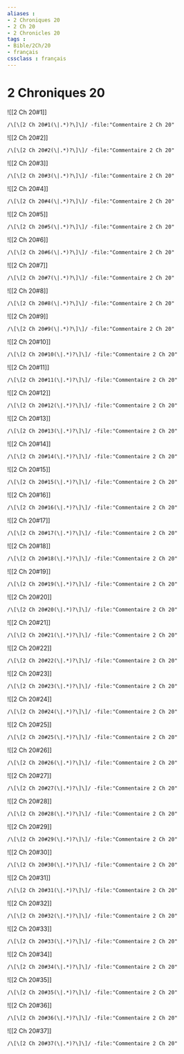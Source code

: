 ```yaml
---
aliases : 
- 2 Chroniques 20
- 2 Ch 20
- 2 Chronicles 20
tags : 
- Bible/2Ch/20
- français
cssclass : français
---
```


# 2 Chroniques 20

![[2 Ch 20#1]]

```query
/\[\[2 Ch 20#1(\|.*)?\]\]/ -file:"Commentaire 2 Ch 20"
```

![[2 Ch 20#2]]

```query
/\[\[2 Ch 20#2(\|.*)?\]\]/ -file:"Commentaire 2 Ch 20"
```

![[2 Ch 20#3]]

```query
/\[\[2 Ch 20#3(\|.*)?\]\]/ -file:"Commentaire 2 Ch 20"
```

![[2 Ch 20#4]]

```query
/\[\[2 Ch 20#4(\|.*)?\]\]/ -file:"Commentaire 2 Ch 20"
```

![[2 Ch 20#5]]

```query
/\[\[2 Ch 20#5(\|.*)?\]\]/ -file:"Commentaire 2 Ch 20"
```

![[2 Ch 20#6]]

```query
/\[\[2 Ch 20#6(\|.*)?\]\]/ -file:"Commentaire 2 Ch 20"
```

![[2 Ch 20#7]]

```query
/\[\[2 Ch 20#7(\|.*)?\]\]/ -file:"Commentaire 2 Ch 20"
```

![[2 Ch 20#8]]

```query
/\[\[2 Ch 20#8(\|.*)?\]\]/ -file:"Commentaire 2 Ch 20"
```

![[2 Ch 20#9]]

```query
/\[\[2 Ch 20#9(\|.*)?\]\]/ -file:"Commentaire 2 Ch 20"
```

![[2 Ch 20#10]]

```query
/\[\[2 Ch 20#10(\|.*)?\]\]/ -file:"Commentaire 2 Ch 20"
```

![[2 Ch 20#11]]

```query
/\[\[2 Ch 20#11(\|.*)?\]\]/ -file:"Commentaire 2 Ch 20"
```

![[2 Ch 20#12]]

```query
/\[\[2 Ch 20#12(\|.*)?\]\]/ -file:"Commentaire 2 Ch 20"
```

![[2 Ch 20#13]]

```query
/\[\[2 Ch 20#13(\|.*)?\]\]/ -file:"Commentaire 2 Ch 20"
```

![[2 Ch 20#14]]

```query
/\[\[2 Ch 20#14(\|.*)?\]\]/ -file:"Commentaire 2 Ch 20"
```

![[2 Ch 20#15]]

```query
/\[\[2 Ch 20#15(\|.*)?\]\]/ -file:"Commentaire 2 Ch 20"
```

![[2 Ch 20#16]]

```query
/\[\[2 Ch 20#16(\|.*)?\]\]/ -file:"Commentaire 2 Ch 20"
```

![[2 Ch 20#17]]

```query
/\[\[2 Ch 20#17(\|.*)?\]\]/ -file:"Commentaire 2 Ch 20"
```

![[2 Ch 20#18]]

```query
/\[\[2 Ch 20#18(\|.*)?\]\]/ -file:"Commentaire 2 Ch 20"
```

![[2 Ch 20#19]]

```query
/\[\[2 Ch 20#19(\|.*)?\]\]/ -file:"Commentaire 2 Ch 20"
```

![[2 Ch 20#20]]

```query
/\[\[2 Ch 20#20(\|.*)?\]\]/ -file:"Commentaire 2 Ch 20"
```

![[2 Ch 20#21]]

```query
/\[\[2 Ch 20#21(\|.*)?\]\]/ -file:"Commentaire 2 Ch 20"
```

![[2 Ch 20#22]]

```query
/\[\[2 Ch 20#22(\|.*)?\]\]/ -file:"Commentaire 2 Ch 20"
```

![[2 Ch 20#23]]

```query
/\[\[2 Ch 20#23(\|.*)?\]\]/ -file:"Commentaire 2 Ch 20"
```

![[2 Ch 20#24]]

```query
/\[\[2 Ch 20#24(\|.*)?\]\]/ -file:"Commentaire 2 Ch 20"
```

![[2 Ch 20#25]]

```query
/\[\[2 Ch 20#25(\|.*)?\]\]/ -file:"Commentaire 2 Ch 20"
```

![[2 Ch 20#26]]

```query
/\[\[2 Ch 20#26(\|.*)?\]\]/ -file:"Commentaire 2 Ch 20"
```

![[2 Ch 20#27]]

```query
/\[\[2 Ch 20#27(\|.*)?\]\]/ -file:"Commentaire 2 Ch 20"
```

![[2 Ch 20#28]]

```query
/\[\[2 Ch 20#28(\|.*)?\]\]/ -file:"Commentaire 2 Ch 20"
```

![[2 Ch 20#29]]

```query
/\[\[2 Ch 20#29(\|.*)?\]\]/ -file:"Commentaire 2 Ch 20"
```

![[2 Ch 20#30]]

```query
/\[\[2 Ch 20#30(\|.*)?\]\]/ -file:"Commentaire 2 Ch 20"
```

![[2 Ch 20#31]]

```query
/\[\[2 Ch 20#31(\|.*)?\]\]/ -file:"Commentaire 2 Ch 20"
```

![[2 Ch 20#32]]

```query
/\[\[2 Ch 20#32(\|.*)?\]\]/ -file:"Commentaire 2 Ch 20"
```

![[2 Ch 20#33]]

```query
/\[\[2 Ch 20#33(\|.*)?\]\]/ -file:"Commentaire 2 Ch 20"
```

![[2 Ch 20#34]]

```query
/\[\[2 Ch 20#34(\|.*)?\]\]/ -file:"Commentaire 2 Ch 20"
```

![[2 Ch 20#35]]

```query
/\[\[2 Ch 20#35(\|.*)?\]\]/ -file:"Commentaire 2 Ch 20"
```

![[2 Ch 20#36]]

```query
/\[\[2 Ch 20#36(\|.*)?\]\]/ -file:"Commentaire 2 Ch 20"
```

![[2 Ch 20#37]]

```query
/\[\[2 Ch 20#37(\|.*)?\]\]/ -file:"Commentaire 2 Ch 20"
```

